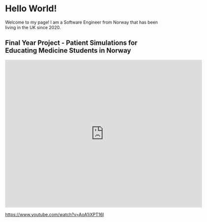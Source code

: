 # Hello World!

Welcome to my page! I am a Software Engineer from Norway that has been living in the UK since 2020.


## Final Year Project - Patient Simulations for Educating Medicine Students in Norway

<iframe
    width="640"
    height="480"
    src="https://www.youtube.com/embed/UmX4kyB2wfg"
    frameborder="0"
    allow="autoplay; encrypted-media"
    allowfullscreen
>
</iframe>

https://www.youtube.com/watch?v=AoA1iXPT16I 

